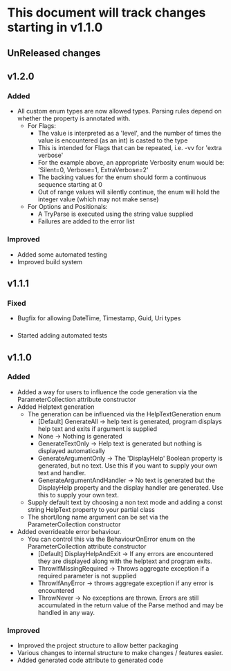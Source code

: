 # This document will track changes starting in v1.1.0

## UnReleased changes

## v1.2.0
### Added
- All custom enum types are now allowed types. Parsing rules depend on whether the property is annotated with.
  - For Flags:
    - The value is interpreted as a 'level', and the number of times the value is encountered (as an int) is casted to the type
    - This is intended for Flags that can be repeated, i.e. -vv for 'extra verbose'
    - For the example above, an appropriate Verbosity enum would be: 'Silent=0, Verbose=1, ExtraVerbose=2'
    - The backing values for the enum should form a continuous sequence starting at 0
    - Out of range values will silently continue, the enum will hold the integer value (which may not make sense)
  - For Options and Positionals:
    - A TryParse is executed using the string value supplied
    - Failures are added to the error list
### Improved
- Added some automated testing
- Improved build system

## v1.1.1
### Fixed
- Bugfix for allowing DateTime, Timestamp, Guid, Uri types
###
- Started adding automated tests

## v1.1.0
### Added
- Added a way for users to influence the code generation via the ParameterCollection attribute constructor
- Added Helptext generation
  - The generation can be influenced via the HelpTextGeneration enum
    - [Default] GenerateAll -> help text is generated, program displays help text and exits if argument is supplied
    - None -> Nothing is generated
    - GenerateTextOnly -> Help text is generated but nothing is displayed automatically
    - GenerateArgumentOnly -> The 'DisplayHelp' Boolean property is generated, but no text. Use this if you want to supply your own text and handler.
    - GenerateArgumentAndHandler -> No text is generated but the DisplayHelp property and the display handler are generated. Use this to supply your own text.
  - Supply default text by choosing a non text mode and adding a const string HelpText property to your partial class
  - The short/long name argument can be set via the ParameterCollection constructor
- Added overrideable error behaviour.
  - You can control this via the BehaviourOnError enum on the ParameterCollection attribute constructor
    - [Default] DisplayHelpAndExit -> If any errors are encountered they are displayed along with the helptext and program exits.
    - ThrowIfMissingRequired -> Throws aggregate exception if a required parameter is not supplied
    - ThrowIfAnyError -> throws aggregate exception if any error is encountered
    - ThrowNever -> No exceptions are thrown. Errors are still accumulated in the return value of the Parse method and may be handled in any way.
### Improved
- Improved the project structure to allow better packaging
- Various changes to internal structure to make changes / features easier.
- Added generated code attribute to generated code
